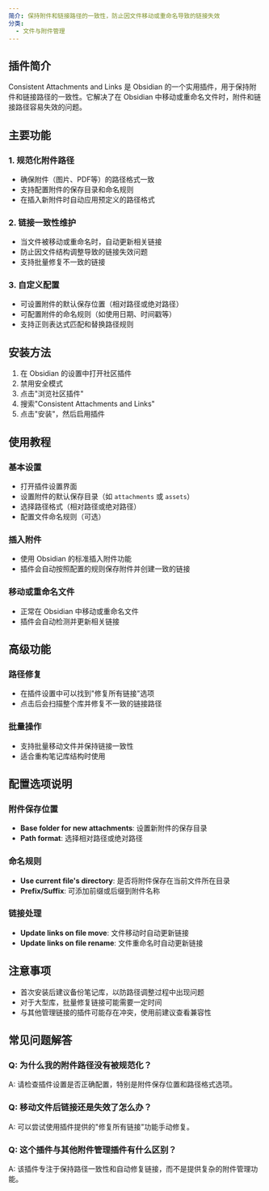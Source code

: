 ```yaml
---
简介: 保持附件和链接路径的一致性，防止因文件移动或重命名导致的链接失效
分类:
  - 文件与附件管理
---
```



## 插件简介
Consistent Attachments and Links 是 Obsidian 的一个实用插件，用于保持附件和链接路径的一致性。它解决了在 Obsidian 中移动或重命名文件时，附件和链接路径容易失效的问题。

## 主要功能

### 1. 规范化附件路径
- 确保附件（图片、PDF等）的路径格式一致
- 支持配置附件的保存目录和命名规则
- 在插入新附件时自动应用预定义的路径格式

### 2. 链接一致性维护
- 当文件被移动或重命名时，自动更新相关链接
- 防止因文件结构调整导致的链接失效问题
- 支持批量修复不一致的链接

### 3. 自定义配置
- 可设置附件的默认保存位置（相对路径或绝对路径）
- 可配置附件的命名规则（如使用日期、时间戳等）
- 支持正则表达式匹配和替换路径规则

## 安装方法
1. 在 Obsidian 的设置中打开社区插件
2. 禁用安全模式
3. 点击"浏览社区插件"
4. 搜索"Consistent Attachments and Links"
5. 点击"安装"，然后启用插件

## 使用教程

### 基本设置
- 打开插件设置界面
- 设置附件的默认保存目录（如 `attachments` 或 `assets`）
- 选择路径格式（相对路径或绝对路径）
- 配置文件命名规则（可选）

### 插入附件
- 使用 Obsidian 的标准插入附件功能
- 插件会自动按照配置的规则保存附件并创建一致的链接

### 移动或重命名文件
- 正常在 Obsidian 中移动或重命名文件
- 插件会自动检测并更新相关链接

## 高级功能

### 路径修复
- 在插件设置中可以找到"修复所有链接"选项
- 点击后会扫描整个库并修复不一致的链接路径

### 批量操作
- 支持批量移动文件并保持链接一致性
- 适合重构笔记库结构时使用

## 配置选项说明

### 附件保存位置
- **Base folder for new attachments**: 设置新附件的保存目录
- **Path format**: 选择相对路径或绝对路径

### 命名规则
- **Use current file's directory**: 是否将附件保存在当前文件所在目录
- **Prefix/Suffix**: 可添加前缀或后缀到附件名称

### 链接处理
- **Update links on file move**: 文件移动时自动更新链接
- **Update links on file rename**: 文件重命名时自动更新链接

## 注意事项
- 首次安装后建议备份笔记库，以防路径调整过程中出现问题
- 对于大型库，批量修复链接可能需要一定时间
- 与其他管理链接的插件可能存在冲突，使用前建议查看兼容性

## 常见问题解答

### Q: 为什么我的附件路径没有被规范化？
A: 请检查插件设置是否正确配置，特别是附件保存位置和路径格式选项。

### Q: 移动文件后链接还是失效了怎么办？
A: 可以尝试使用插件提供的"修复所有链接"功能手动修复。

### Q: 这个插件与其他附件管理插件有什么区别？
A: 该插件专注于保持路径一致性和自动修复链接，而不是提供复杂的附件管理功能。
